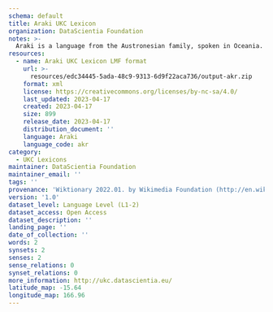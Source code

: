 ```yaml
---
schema: default
title: Araki UKC Lexicon
organization: DataScientia Foundation
notes: >-
  Araki is a language from the Austronesian family, spoken in Oceania. The UKC Lexicon of Araki is represented as a lexico-semantic network. It consists of words, word senses, synsets, as well as sense-level and synset-level relationships.
resources:
  - name: Araki UKC Lexicon LMF format
    url: >-
      resources/edc34445-5ada-48c9-9313-6d9f22aca736/output-akr.zip
    format: xml
    license: https://creativecommons.org/licenses/by-nc-sa/4.0/
    last_updated: 2023-04-17
    created: 2023-04-17
    size: 899
    release_date: 2023-04-17
    distribution_document: ''
    language: Araki
    language_code: akr
category:
  - UKC Lexicons
maintainer: DataScientia Foundation
maintainer_email: ''
tags: ''
provenance: 'Wiktionary 2022.01. by Wikimedia Foundation (http://en.wiktionary.org); Princeton WordNet 2.1 by Princeton University (https://wordnet.princeton.edu)'
version: '1.0'
dataset_level: Language Level (L1-2)
dataset_access: Open Access
dataset_description: ''
landing_page: ''
date_of_collection: ''
words: 2
synsets: 2
senses: 2
sense_relations: 0
synset_relations: 0
more_information: http://ukc.datascientia.eu/
latitude_map: -15.64
longitude_map: 166.96
---
```


